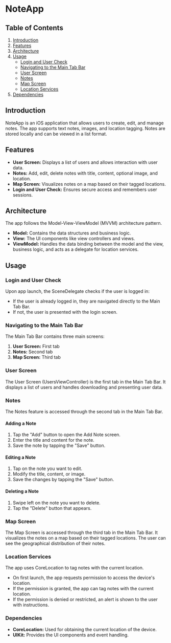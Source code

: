 # NoteApp

## Table of Contents

1. [Introduction](#introduction)
2. [Features](#features)
3. [Architecture](#architecture)
4. [Usage](#usage)
    - [Login and User Check](#login-and-user-check)
    - [Navigating to the Main Tab Bar](#navigating-to-the-main-tab-bar)
    - [User Screen](#user-screen)
    - [Notes](#notes)
    - [Map Screen](#map-screen)
    - [Location Services](#location-services)
5. [Dependencies](#dependencies)

## Introduction

NoteApp is an iOS application that allows users to create, edit, and manage notes. The app supports text notes, images, and location tagging. Notes are stored locally and can be viewed in a list format.

## Features

- **User Screen:** Displays a list of users and allows interaction with user data.
- **Notes:** Add, edit, delete notes with title, content, optional image, and location.
- **Map Screen:** Visualizes notes on a map based on their tagged locations.
- **Login and User Check:** Ensures secure access and remembers user sessions.

## Architecture

The app follows the Model-View-ViewModel (MVVM) architecture pattern.

- **Model:** Contains the data structures and business logic.
- **View:** The UI components like view controllers and views.
- **ViewModel:** Handles the data binding between the model and the view, business logic, and acts as a delegate for location services.

## Usage

### Login and User Check

Upon app launch, the SceneDelegate checks if the user is logged in:

- If the user is already logged in, they are navigated directly to the Main Tab Bar.
- If not, the user is presented with the login screen.

### Navigating to the Main Tab Bar

The Main Tab Bar contains three main screens:

1. **User Screen:** First tab
2. **Notes:** Second tab
3. **Map Screen:** Third tab

### User Screen

The User Screen (UsersViewController) is the first tab in the Main Tab Bar. It displays a list of users and handles downloading and presenting user data.

### Notes

The Notes feature is accessed through the second tab in the Main Tab Bar.

#### Adding a Note

1. Tap the "Add" button to open the Add Note screen.
2. Enter the title and content for the note.
3. Save the note by tapping the "Save" button.

#### Editing a Note

1. Tap on the note you want to edit.
2. Modify the title, content, or image.
3. Save the changes by tapping the "Save" button.

#### Deleting a Note

1. Swipe left on the note you want to delete.
2. Tap the "Delete" button that appears.

### Map Screen

The Map Screen is accessed through the third tab in the Main Tab Bar. It visualizes the notes on a map based on their tagged locations. The user can see the geographical distribution of their notes.

### Location Services

The app uses CoreLocation to tag notes with the current location.

- On first launch, the app requests permission to access the device's location.
- If the permission is granted, the app can tag notes with the current location.
- If the permission is denied or restricted, an alert is shown to the user with instructions.

### Dependencies

- **CoreLocation:** Used for obtaining the current location of the device.
- **UIKit:** Provides the UI components and event handling.
